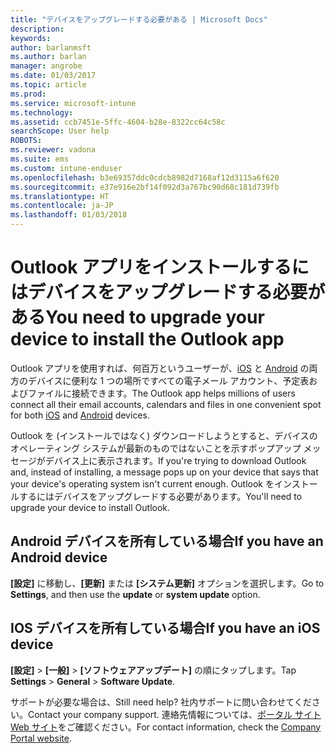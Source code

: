 ```yaml
---
title: "デバイスをアップグレードする必要がある | Microsoft Docs"
description: 
keywords: 
author: barlanmsft
ms.author: barlan
manager: angrobe
ms.date: 01/03/2017
ms.topic: article
ms.prod: 
ms.service: microsoft-intune
ms.technology: 
ms.assetid: ccb7451e-5ffc-4604-b28e-8322cc64c58c
searchScope: User help
ROBOTS: 
ms.reviewer: vadona
ms.suite: ems
ms.custom: intune-enduser
ms.openlocfilehash: b3e69357ddc0cdcb8982d7168af12d3115a6f620
ms.sourcegitcommit: e37e916e2bf14f092d3a767bc90d68c181d739fb
ms.translationtype: HT
ms.contentlocale: ja-JP
ms.lasthandoff: 01/03/2018
---
```

# <a name="you-need-to-upgrade-your-device-to-install-the-outlook-app"></a><span data-ttu-id="2bc9d-102">Outlook アプリをインストールするにはデバイスをアップグレードする必要がある</span><span class="sxs-lookup"><span data-stu-id="2bc9d-102">You need to upgrade your device to install the Outlook app</span></span>

<span data-ttu-id="2bc9d-103">Outlook アプリを使用すれば、何百万というユーザーが、[iOS](https://itunes.apple.com/us/app/microsoft-outlook-email-calendar/id951937596?mt=8) と [Android](https://play.google.com/store/apps/details?id=com.microsoft.office.outlook) の両方のデバイスに便利な 1 つの場所ですべての電子メール アカウント、予定表およびファイルに接続できます。</span><span class="sxs-lookup"><span data-stu-id="2bc9d-103">The Outlook app helps millions of users connect all their email accounts, calendars and files in one convenient spot for both [iOS](https://itunes.apple.com/us/app/microsoft-outlook-email-calendar/id951937596?mt=8) and [Android](https://play.google.com/store/apps/details?id=com.microsoft.office.outlook) devices.</span></span>

<span data-ttu-id="2bc9d-104">Outlook を (インストールではなく) ダウンロードしようとすると、デバイスのオペレーティング システムが最新のものではないことを示すポップアップ メッセージがデバイス上に表示されます。</span><span class="sxs-lookup"><span data-stu-id="2bc9d-104">If you're trying to download Outlook and, instead of installing, a message pops up on your device that says that your device's operating system isn't current enough.</span></span> <span data-ttu-id="2bc9d-105">Outlook をインストールするにはデバイスをアップグレードする必要があります。</span><span class="sxs-lookup"><span data-stu-id="2bc9d-105">You'll need to upgrade your device to install Outlook.</span></span>

## <a name="if-you-have-an-android-device"></a><span data-ttu-id="2bc9d-106">Android デバイスを所有している場合</span><span class="sxs-lookup"><span data-stu-id="2bc9d-106">If you have an Android device</span></span>
<span data-ttu-id="2bc9d-107">**[設定]** に移動し、**[更新]** または **[システム更新]** オプションを選択します。</span><span class="sxs-lookup"><span data-stu-id="2bc9d-107">Go to **Settings**, and then use the **update** or **system update** option.</span></span>

## <a name="if-you-have-an-ios-device"></a><span data-ttu-id="2bc9d-108">IOS デバイスを所有している場合</span><span class="sxs-lookup"><span data-stu-id="2bc9d-108">If you have an iOS device</span></span>
<span data-ttu-id="2bc9d-109">**[設定]** > **[一般]** > **[ソフトウェアアップデート]** の順にタップします。</span><span class="sxs-lookup"><span data-stu-id="2bc9d-109">Tap **Settings** > **General** > **Software Update**.</span></span>

<span data-ttu-id="2bc9d-110">サポートが必要な場合は、</span><span class="sxs-lookup"><span data-stu-id="2bc9d-110">Still need help?</span></span> <span data-ttu-id="2bc9d-111">社内サポートに問い合わせてください。</span><span class="sxs-lookup"><span data-stu-id="2bc9d-111">Contact your company support.</span></span> <span data-ttu-id="2bc9d-112">連絡先情報については、[ポータル サイト Web サイト](https://portal.manage.microsoft.com#HelpDeskDialog)をご確認ください。</span><span class="sxs-lookup"><span data-stu-id="2bc9d-112">For contact information, check the [Company Portal website](https://portal.manage.microsoft.com#HelpDeskDialog).</span></span>
